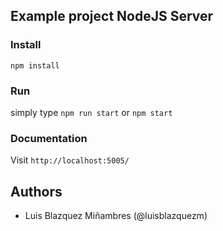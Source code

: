 ## Example project NodeJS Server
### Install
`npm install`

### Run
simply type `npm run start` or `npm start`

### Documentation
Visit `http://localhost:5005/`

## Authors
- Luis Blazquez Miñambres (@luisblazquezm)

